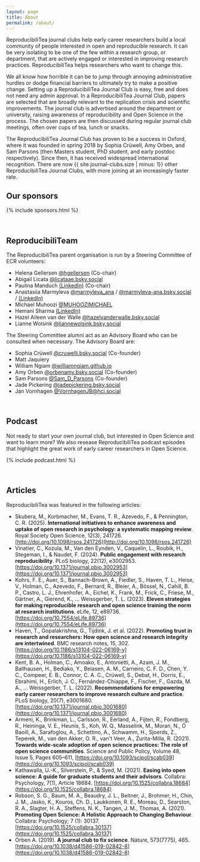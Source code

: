 ```yaml
---
layout: page
title: About
permalink: /about/
---
```


ReproducibiliTea journal clubs help early career researchers build a local community of people interested in open and reproducible research. It can be very isolating to be one of the few within a research group, or department, that are actively engaged or interested in improving research practices. ReproducibiliTea helps researchers who want to change this.

We all know how horrible it can be to jump through annoying administrative hurdles or dodge financial barriers to ultimately try to make a positive change. Setting up a ReproducibiliTea Journal Club is easy, free and does not need any admin approval. In a ReproducibiliTea Journal Club, papers are selected that are broadly relevant to the replication crisis and scientific improvements. The journal club is advertised around the department or university, raising awareness of reproducibility and Open Science in the process. The chosen papers are then discussed during regular journal club meetings, often over cups of tea, lunch or snacks. 

The ReproducibiliTea Journal Club has proven to be a success in Oxford, where it was founded in spring 2018 by Sophia Crüwell, Amy Orben, and Sam Parsons (then Masters student, PhD student, and early postdoc respectively). Since then, it has received widespread international recognition. There are now {{ site.journal-clubs.size | minus: 1}} other ReproducibiliTea Journal Clubs, with more joining at an increasingly faster rate.

## Our sponsors

{% include sponsors.html %}

<br/>

## ReproducibiliTeam

The ReproducibiliTea parent organisation is run by a Steering Committee of ECR volunteers: 


* Helena Gellersen [@hgellersen](https://twitter.com/hgellersen) (Co-chair)
* Abigail Licata [@licataae.bsky.social](https://bsky.app/profile/licataae.bsky.social)
* Paulina Manduch [(LinkedIn)](https://www.linkedin.com/in/paulinamanduch/) (Co-chair)
* Anastasiia Marmyleva [@marmyleva_ana](https://x.com/marmyleva_ana) / [@marmyleva-ana.bsky.social](https://bsky.app/profile/marmyleva-ana.bsky.social) / [(LinkedIn)](https://www.linkedin.com/in/anastasiia-marmyleva-5ba646106/)
* Michael Muhoozi [@MUHOOZIMICHAEL](https://twitter.com/MUHOOZIMICHAEL)
* Hemani Sharma [(LinkedIn)](https://www.linkedin.com/in/hemani-sharma-b9476516/)
* Hazel Aileen van der Walle [@hazelvanderwalle.bsky.social](https://bsky.app/profile/hazelvanderwalle.bsky.social)
* Lianne Wolsink [@liannewolsink.bsky.social](https://bsky.app/profile/liannewolsink.bsky.social)



The Steering Committee alumni act as an Advisory Board who can be consulted when necessary.
The Advisory Board are:

* Sophia Crüwell [@cruwelli.bsky.social](https://bsky.app/profile/cruwelli.bsky.social) (Co-founder)
* Matt Jaquiery
* William Ngiam [@williamngiam.github.io](https://bsky.app/profile/williamngiam.github.io)
* Amy Orben [@orbenamy.bsky.social](https://bsky.app/profile/orbenamy.bsky.social) (Co-founder)
* Sam Parsons [@Sam_D_Parsons](https://twitter.com/Sam_D_Parsons) (Co-founder)
* Jade Pickering [@jadepickering.bsky.social](https://bsky.app/profile/jadepickering.bsky.social)
* Jan Vornhagen [@VornhagenJB@hci.social](https://hci.social/@VornhagenJB) 

<br/>

## Podcast

Not ready to start your own journal club, but interested in Open Science and want to learn more? We also resease ReproducibiliTea podcast episodes that highlight the great work of early career researchers in Open Science.

{% include podcast.html %}

<br/>

## Articles

ReproducibiliTea was featured in the following articles:

* Skubera, M., Korbmacher, M., Evans, T. R., Azevedo, F., & Pennington, C. R. (2025). **International initiatives to enhance awareness and uptake of open research in psychology: a systematic mapping review**. Royal Society Open Science, 12(3), 241726. [http://doi.org/10.1098/rsos.241726](http://doi.org/10.1098/rsos.241726)
* Vinatier, C., Kozula, M., Van den Eynden, V., Caquelin, L., Roubik, H., Stegeman, I., & Naudet, F. (2024). **Public engagement with research reproducibility**. PLoS biology, 22(12), e3002953. [https://doi.org/10.1371/journal.pbio.3002953](https://doi.org/10.1371/journal.pbio.3002953)
* Kohrs, F. E., Auer, S., Bannach-Brown, A., Fiedler, S., Haven, T. L., Heise, V., Holman, C., Azevedo, F., Bernard, R., Bleier, A., Bössel, N., Cahill, B. P., Castro, L. J., Ehrenhofer, A., Eichel, K., Frank, M., Frick, C., Friese, M., Gärtner, A., Gierend, K., … Weissgerber, T. L. (2023). **Eleven strategies for making reproducible research and open science training the norm at research institutions**. eLife, 12, e89736. [https://doi.org/10.7554/eLife.89736](https://doi.org/10.7554/eLife.89736) 
* Haven, T., Gopalakrishna, G., Tijdink, J. et al. (2022). **Promoting trust in research and researchers: How open science and research integrity are intertwined**. BMC research notes, 15, 302. [https://doi.org/10.1186/s13104-022-06169-y](https://doi.org/10.1186/s13104-022-06169-y) 
* Kent, B. A., Holman, C., Amoako, E., Antonietti, A., Azam, J. M., Ballhausen, H., Bediako, Y., Belasen, A. M., Carneiro, C. F. D., Chen, Y. C., Compeer, E. B., Connor, C. A. C., Crüwell, S., Debat, H., Dorris, E., Ebrahimi, H., Erlich, J. C., Fernández-Chiappe, F., Fischer, F., Gazda, M. A., … Weissgerber, T. L. (2022). **Recommendations for empowering early career researchers to improve research culture and practice**. PLoS biology, 20(7), e3001680. [https://doi.org/10.1371/journal.pbio.3001680](https://doi.org/10.1371/journal.pbio.3001680)
* Armeni, K., Brinkman, L., Carlsson, R., Eerland, A., Fijten, R., Fondberg, R., Heininga, V. E., Heunis, S., Koh, W. Q., Masselink, M., Moran, N., Ó Baoill, A., Sarafoglou, A., Schettino, A., Schwamm, H., Sjoerds, Z., Teperek, M., van den Akker, O. R., van't Veer, A., Zurita-Milla, R. (2021). **Towards wide-scale adoption of open science practices: The role of open science communities**. Science and Public Policy, Volume 48, Issue 5, Pages 605–611, [https://doi.org/10.1093/scipol/scab039](https://doi.org/10.1093/scipol/scab039)
* Kathawalla, U.-K., Silverstein, P., & Syed, M. (2021). **Easing into open science: A guide for graduate students and their advisors**. Collabra: Psychology, 7(1), Article 18684. [https://doi.org/10.1525/collabra.18684](https://doi.org/10.1525/collabra.18684)
* Robson, S. G.,  Baum, M. A., Beaudry, J. L., Beitner, J., Brohmer, H., Chin, J. M., Jasko, K., Kouros, Ch. D., Laukkonen, R. E., Moreau, D., Searston, R. A., Slagter, H. A., Steffens, N. K., Tangen, J. M., Thomas, A. (2021). **Promoting Open Science: A Holistic Approach to Changing Behaviour**. Collabra: Psychology; 7 (1): 30137. [https://doi.org/10.1525/collabra.30137](https://doi.org/10.1525/collabra.30137)
* Orben A. (2019). **A journal club to fix science**. Nature, 573(7775), 465. [https://doi.org/10.1038/d41586-019-02842-8](https://doi.org/10.1038/d41586-019-02842-8)
